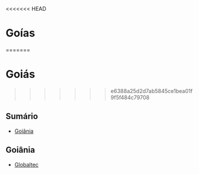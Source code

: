 <<<<<<< HEAD
# Goías
=======
# Goiás
>>>>>>> e6388a25d2d7ab5845ce1bea01f9f5f484c79708

## Sumário
* [Goiânia](#goiânia)

## Goiânia
* [Globaltec](http://www.globaltec.com.br/)
